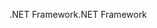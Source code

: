 <span data-ttu-id="0102c-101">.NET Framework</span><span class="sxs-lookup"><span data-stu-id="0102c-101">.NET Framework</span></span>
